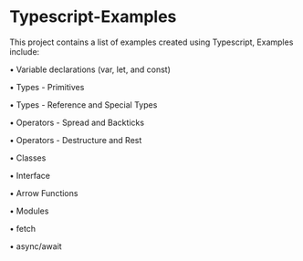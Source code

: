 # Typescript-Examples

This project contains a list of examples created using Typescript,
Examples include:

• Variable declarations (var, let, and const)

• Types - Primitives

• Types - Reference and Special Types

• Operators - Spread and Backticks

• Operators - Destructure and Rest

• Classes

• Interface

• Arrow Functions

• Modules

• fetch

• async/await

